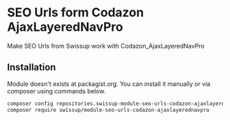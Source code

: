 # SEO Urls form Codazon AjaxLayeredNavPro

Make SEO Urls from Swissup work with Codazon_AjaxLayeredNavPro

## Installation

Module doesn't exists at packagist.org. You can install it manually or via composer using commands below.

```bash
composer config repositories.swissup-module-seo-urls-codazon-ajaxlayerednavpro vcs git@github.com:swissup/module-seo-urls-codazon-ajaxlayerednavpro.git
composer require swissup/module-seo-urls-codazon-ajaxlayerednavpro
```
